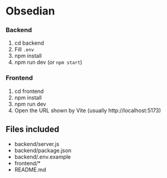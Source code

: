 
# Obsedian

### Backend
1. cd backend
2. Fill `.env` 
3. npm install
4. npm run dev   (or `npm start`)

### Frontend
1. cd frontend
2. npm install
3. npm run dev
4. Open the URL shown by Vite (usually http://localhost:5173)

## Files included
- backend/server.js
- backend/package.json
- backend/.env.example
- frontend/*
- README.md


